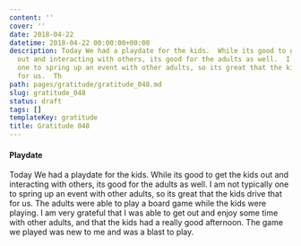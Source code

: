 ```yaml
---
content: ''
cover: ''
date: 2018-04-22
datetime: 2018-04-22 00:00:00+00:00
description: Today We had a playdate for the kids.  While its good to get the kids
  out and interacting with others, its good for the adults as well.  I am not typically
  one to spring up an event with other adults, so its great that the kids drive that
  for us.  Th
path: pages/gratitude/gratitude_048.md
slug: gratitude_048
status: draft
tags: []
templateKey: gratitude
title: Gratitude 048
---
```


#### Playdate

Today We had a playdate for the kids.  While its good to get the kids out and interacting with others, its good for the adults as well.  I am not typically one to spring up an event with other adults, so its great that the kids drive that for us.  The adults were able to play a board game while the kids were playing.  I am very grateful that I was able to get out and enjoy some time with other adults, and that the kids had a really good afternoon.  The game we played was new to me and was a blast to play.
